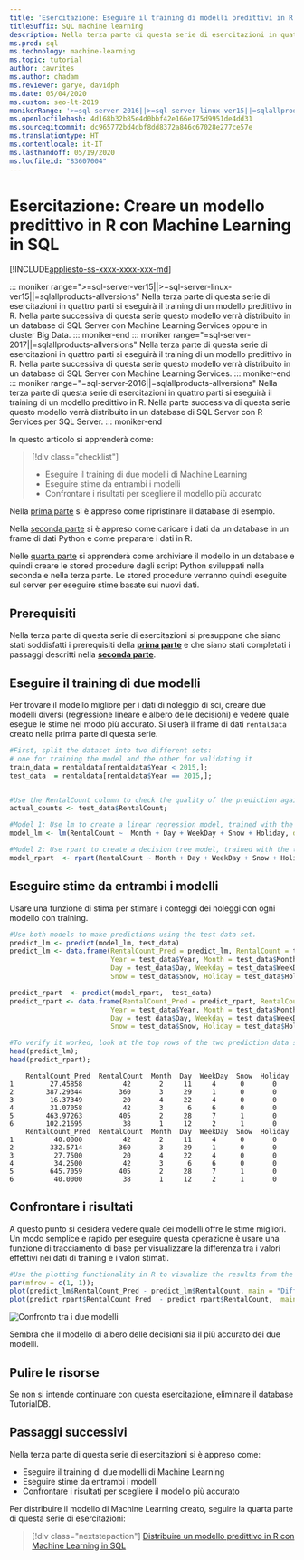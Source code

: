 ```yaml
---
title: 'Esercitazione: Eseguire il training di modelli predittivi in R e confrontarli'
titleSuffix: SQL machine learning
description: Nella terza parte di questa serie di esercitazioni in quattro parti si svilupperanno due modelli predittivi in R con Machine Learning in SQL e quindi si selezionerà il modello più accurato.
ms.prod: sql
ms.technology: machine-learning
ms.topic: tutorial
author: cawrites
ms.author: chadam
ms.reviewer: garye, davidph
ms.date: 05/04/2020
ms.custom: seo-lt-2019
monikerRange: '>=sql-server-2016||>=sql-server-linux-ver15||=sqlallproducts-allversions'
ms.openlocfilehash: 4d168b32b85e4d0bbf42e166e175d9951de4dd31
ms.sourcegitcommit: dc965772bd4dbf8dd8372a846c67028e277ce57e
ms.translationtype: HT
ms.contentlocale: it-IT
ms.lasthandoff: 05/19/2020
ms.locfileid: "83607004"
---
```

# <a name="tutorial-create-a-predictive-model-in-r-with-sql-machine-learning"></a>Esercitazione: Creare un modello predittivo in R con Machine Learning in SQL

[!INCLUDE[appliesto-ss-xxxx-xxxx-xxx-md](../../includes/appliesto-ss-xxxx-xxxx-xxx-md.md)]

::: moniker range=">=sql-server-ver15||>=sql-server-linux-ver15||=sqlallproducts-allversions"
Nella terza parte di questa serie di esercitazioni in quattro parti si eseguirà il training di un modello predittivo in R. Nella parte successiva di questa serie questo modello verrà distribuito in un database di SQL Server con Machine Learning Services oppure in cluster Big Data.
::: moniker-end
::: moniker range="=sql-server-2017||=sqlallproducts-allversions"
Nella terza parte di questa serie di esercitazioni in quattro parti si eseguirà il training di un modello predittivo in R. Nella parte successiva di questa serie questo modello verrà distribuito in un database di SQL Server con Machine Learning Services.
::: moniker-end
::: moniker range="=sql-server-2016||=sqlallproducts-allversions"
Nella terza parte di questa serie di esercitazioni in quattro parti si eseguirà il training di un modello predittivo in R. Nella parte successiva di questa serie questo modello verrà distribuito in un database di SQL Server con R Services per SQL Server.
::: moniker-end

In questo articolo si apprenderà come:

> [!div class="checklist"]
> * Eseguire il training di due modelli di Machine Learning
> * Eseguire stime da entrambi i modelli
> * Confrontare i risultati per scegliere il modello più accurato

Nella [prima parte](r-predictive-model-introduction.md) si è appreso come ripristinare il database di esempio.

Nella [seconda parte](r-predictive-model-prepare-data.md) si è appreso come caricare i dati da un database in un frame di dati Python e come preparare i dati in R.

Nelle [quarta parte](r-predictive-model-deploy.md) si apprenderà come archiviare il modello in un database e quindi creare le stored procedure dagli script Python sviluppati nella seconda e nella terza parte. Le stored procedure verranno quindi eseguite sul server per eseguire stime basate sui nuovi dati.

## <a name="prerequisites"></a>Prerequisiti

Nella terza parte di questa serie di esercitazioni si presuppone che siano stati soddisfatti i prerequisiti della [**prima parte**](r-predictive-model-introduction.md) e che siano stati completati i passaggi descritti nella [**seconda parte**](r-predictive-model-prepare-data.md).

## <a name="train-two-models"></a>Eseguire il training di due modelli

Per trovare il modello migliore per i dati di noleggio di sci, creare due modelli diversi (regressione lineare e albero delle decisioni) e vedere quale esegue le stime nel modo più accurato. Si userà il frame di dati `rentaldata` creato nella prima parte di questa serie.

```r
#First, split the dataset into two different sets:
# one for training the model and the other for validating it
train_data = rentaldata[rentaldata$Year < 2015,];
test_data  = rentaldata[rentaldata$Year == 2015,];


#Use the RentalCount column to check the quality of the prediction against actual values
actual_counts <- test_data$RentalCount;

#Model 1: Use lm to create a linear regression model, trained with the training data set
model_lm <- lm(RentalCount ~  Month + Day + WeekDay + Snow + Holiday, data = train_data);

#Model 2: Use rpart to create a decision tree model, trained with the training data set
model_rpart  <- rpart(RentalCount ~ Month + Day + WeekDay + Snow + Holiday, data = train_data);
```

## <a name="make-predictions-from-both-models"></a>Eseguire stime da entrambi i modelli

Usare una funzione di stima per stimare i conteggi dei noleggi con ogni modello con training.

```r
#Use both models to make predictions using the test data set.
predict_lm <- predict(model_lm, test_data)
predict_lm <- data.frame(RentalCount_Pred = predict_lm, RentalCount = test_data$RentalCount, 
                         Year = test_data$Year, Month = test_data$Month,
                         Day = test_data$Day, Weekday = test_data$WeekDay,
                         Snow = test_data$Snow, Holiday = test_data$Holiday)

predict_rpart  <- predict(model_rpart,  test_data)
predict_rpart <- data.frame(RentalCount_Pred = predict_rpart, RentalCount = test_data$RentalCount, 
                         Year = test_data$Year, Month = test_data$Month,
                         Day = test_data$Day, Weekday = test_data$WeekDay,
                         Snow = test_data$Snow, Holiday = test_data$Holiday)

#To verify it worked, look at the top rows of the two prediction data sets.
head(predict_lm);
head(predict_rpart);
```

```results
    RentalCount_Pred  RentalCount  Month  Day  WeekDay  Snow  Holiday
1         27.45858          42       2     11     4      0       0
2        387.29344         360       3     29     1      0       0
3         16.37349          20       4     22     4      0       0
4         31.07058          42       3      6     6      0       0
5        463.97263         405       2     28     7      1       0
6        102.21695          38       1     12     2      1       0
    RentalCount_Pred  RentalCount  Month  Day  WeekDay  Snow  Holiday
1          40.0000          42       2     11     4      0       0
2         332.5714         360       3     29     1      0       0
3          27.7500          20       4     22     4      0       0
4          34.2500          42       3      6     6      0       0
5         645.7059         405       2     28     7      1       0
6          40.0000          38       1     12     2      1       0
```

## <a name="compare-the-results"></a>Confrontare i risultati

A questo punto si desidera vedere quale dei modelli offre le stime migliori. Un modo semplice e rapido per eseguire questa operazione è usare una funzione di tracciamento di base per visualizzare la differenza tra i valori effettivi nei dati di training e i valori stimati.

```r
#Use the plotting functionality in R to visualize the results from the predictions
par(mfrow = c(1, 1));
plot(predict_lm$RentalCount_Pred - predict_lm$RentalCount, main = "Difference between actual and predicted. lm")
plot(predict_rpart$RentalCount_Pred  - predict_rpart$RentalCount,  main = "Difference between actual and predicted. rpart")
```

![Confronto tra i due modelli](./media/compare-models.png)

Sembra che il modello di albero delle decisioni sia il più accurato dei due modelli.

## <a name="clean-up-resources"></a>Pulire le risorse

Se non si intende continuare con questa esercitazione, eliminare il database TutorialDB.

## <a name="next-steps"></a>Passaggi successivi

Nella terza parte di questa serie di esercitazioni si è appreso come:

* Eseguire il training di due modelli di Machine Learning
* Eseguire stime da entrambi i modelli
* Confrontare i risultati per scegliere il modello più accurato

Per distribuire il modello di Machine Learning creato, seguire la quarta parte di questa serie di esercitazioni:

> [!div class="nextstepaction"]
> [Distribuire un modello predittivo in R con Machine Learning in SQL](r-predictive-model-deploy.md)
